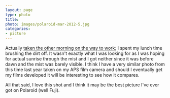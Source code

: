 ```yaml
---
layout: page
type: photo
title: 
photo: images/polaroid-mar-2012-5.jpg
categories: 
- picture
---
```

Actually [taken the other morning on the way to work](https://twitter.com/#!/atomicules/status/184607501403172864); I spent my lunch time brushing the dirt off. It wasn't exactly what I was looking for as I was hoping for actual sunrise through the mist and I got neither since it was before dawn and the mist was barely visible. I think I have a very similar photo from this time last year taken on my APS film camera and should I eventually get my films developed it will be interesting to see how it compares. 

All that said, I love this shot and I think it may be the best picture I've ever got on Polaroid (well Fuji).
